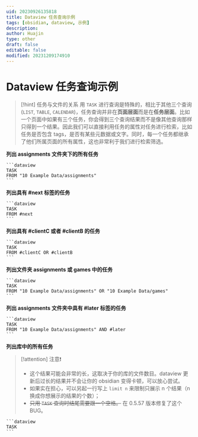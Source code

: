 ```yaml
---
uid: 20230926135818
title: Dataview 任务查询示例
tags: [obsidian, dataview, 示例]
description: 
author: Huajin
type: other
draft: false
editable: false
modified: 20231209174910
---
```


# Dataview 任务查询示例

> [!hint] 任务与文件的关系
> 用 `TASK` 进行查询是特殊的，相比于其他三个查询 (`LIST`, `TABLE`, `CALENDAR`)，任务查询并非在**页面层面**而是在**任务层面**。比如一个页面中如果有三个任务，你会得到三个查询结果而不是像其他查询那样只得到一个结果。因此我们可以直接利用任务的属性对任务进行检索，比如任务是否包含 tags，是否有某些元数据或文字。同时，每一个任务都继承了他们所属页面的所有属性，这也非常利于我们进行检索筛选。

**列出 assignments 文件夹下的所有任务**

`````示例代码
```dataview
TASK
FROM "10 Example Data/assignments"
```
`````

**列出具有 #next 标签的任务**

`````示例代码
```dataview
TASK
FROM #next
```
`````

**列出具有 #clientC 或者 #clientB 的任务**

`````示例代码
```dataview
TASK
FROM #clientC OR #clientB
```
`````

**列出文件夹 assignments 或 games 中的任务**

`````示例代码
```dataview
TASK
FROM "10 Example Data/assignments" OR "10 Example Data/games"
```
`````

**列出 assignments 文件夹中具有 #later 标签的任务**

`````示例代码
```dataview
TASK
FROM "10 Example Data/assignments" AND #later  
```
`````

**列出库中的所有任务**

> [!attention] 注意❗
> - 这个结果可能会非常的长，这取决于你的库的文件数目。dataview 更新后过长的结果并不会让你的 obsidian 变得卡顿，可以放心尝试。
> - 如果实在担心，可以另起一行写上 `limit n` 来限制只展示 n 个结果（n 换成你想展示的结果的个数）；
> - <s>只用 `TASK` 查询时结尾需要跟一个空格。</s> 在 0.5.57 版本修复了这个 BUG。

`````示例代码
```dataview
TASK
```
`````